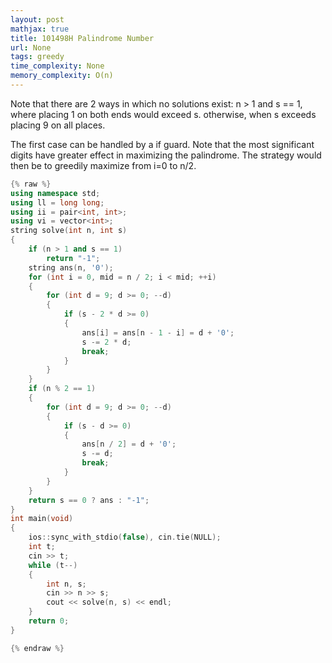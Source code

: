 ```yaml
---
layout: post
mathjax: true
title: 101498H Palindrome Number
url: None
tags: greedy
time_complexity: None
memory_complexity: O(n)
---
```


Note that there are 2 ways in which no solutions exist:
n > 1 and s == 1, where placing 1 on both ends would exceed s.
otherwise, when s exceeds placing 9 on all places.


The first case can be handled by a if guard.
Note that the most significant digits have greater effect in maximizing the palindrome.
The strategy would then be to greedily maximize from i=0 to n/2.

```cpp
{% raw %}
using namespace std;
using ll = long long;
using ii = pair<int, int>;
using vi = vector<int>;
string solve(int n, int s)
{
    if (n > 1 and s == 1)
        return "-1";
    string ans(n, '0');
    for (int i = 0, mid = n / 2; i < mid; ++i)
    {
        for (int d = 9; d >= 0; --d)
        {
            if (s - 2 * d >= 0)
            {
                ans[i] = ans[n - 1 - i] = d + '0';
                s -= 2 * d;
                break;
            }
        }
    }
    if (n % 2 == 1)
    {
        for (int d = 9; d >= 0; --d)
        {
            if (s - d >= 0)
            {
                ans[n / 2] = d + '0';
                s -= d;
                break;
            }
        }
    }
    return s == 0 ? ans : "-1";
}
int main(void)
{
    ios::sync_with_stdio(false), cin.tie(NULL);
    int t;
    cin >> t;
    while (t--)
    {
        int n, s;
        cin >> n >> s;
        cout << solve(n, s) << endl;
    }
    return 0;
}

{% endraw %}
```
